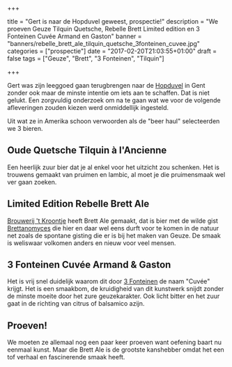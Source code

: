 +++

title = "Gert is naar de Hopduvel geweest, prospectie!"
description = "We proeven Geuze Tilquin Quetsche, Rebelle Brett Limited edition en 3 Fonteinen Cuvée Armand en Gaston"
banner = "banners/rebelle_brett_ale_tilquin_quetsche_3fonteinen_cuvee.jpg"
categories = ["prospectie"]
date = "2017-02-20T21:03:55+01:00"
draft = false
tags = ["Geuze", "Brett", "3 Fonteinen", "Tilquin"]

+++

Gert was zijn leeggoed gaan terugbrengen naar de [Hopduvel](https://goo.gl/maps/e1w8arYjyaF2) in Gent zonder ook maar de minste intentie om iets aan te schaffen. Dat is niet gelukt. Een zorgvuldig onderzoek om na te gaan wat we voor de volgende afleveringen zouden kiezen werd onmiddellijk ingesteld.

<!--more-->
Uit wat ze in Amerika schoon verwoorden als de "beer haul" selecteerden we 3 bieren.

## Oude Quetsche Tilquin à l'Ancienne  
Een heerlijk zuur bier dat je al enkel voor het uitzicht zou schenken. Het is trouwens gemaakt van pruimen en lambic, al moet je die pruimensmaak wel ver gaan zoeken.

## Limited Edition Rebelle Brett Ale  
[Brouwerij 't Kroontje](http://www.tkroontje.be/) heeft Brett Ale gemaakt, dat is bier met de wilde gist [Brettanomyces](https://en.wikipedia.org/wiki/Brettanomyces) die hier en daar wel eens durft voor te komen in de natuur net zoals de spontane gisting die er is bij het maken van Geuze. De smaak is weliswaar volkomen anders en nieuw voor veel mensen.

## 3 Fonteinen Cuvée Armand & Gaston
Het is vrij snel duidelijk waarom dit door [3 Fonteinen](https://3fonteinen.be/) de naam "Cuvée" krijgt. Het is een smaakbom, de kruidigheid van dit kunstwerk snijdt zonder de minste moeite door het zure geuzekarakter. Ook licht bitter en het zuur gaat in de richting van citrus of balsamico azijn.

## Proeven!
We moeten ze allemaal nog een paar keer proeven want oefening baart nu eenmaal kunst. Maar die Brett Ale is de grootste kanshebber omdat het een tof verhaal en fascinerende smaak heeft.
